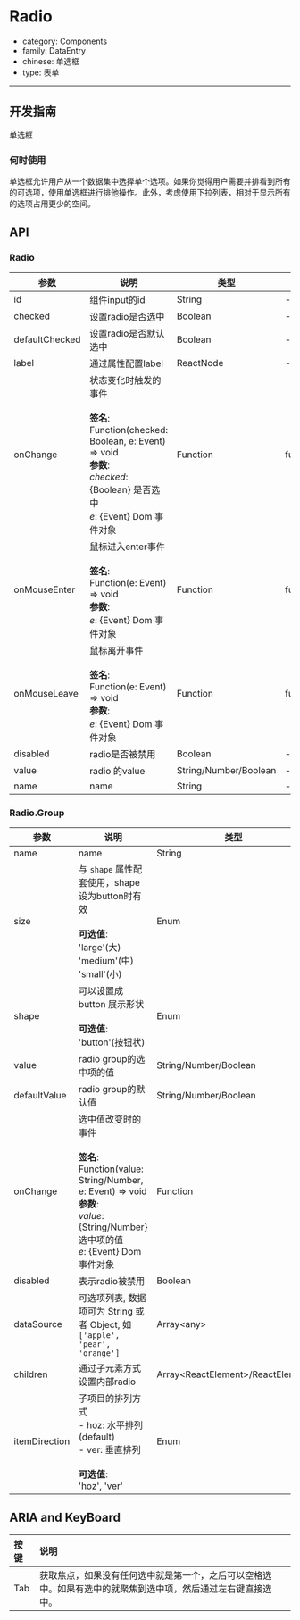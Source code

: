 # Radio

-   category: Components
-   family: DataEntry
-   chinese: 单选框
-   type: 表单

---

## 开发指南

单选框

### 何时使用

单选框允许用户从一个数据集中选择单个选项。如果你觉得用户需要并排看到所有的可选项，使用单选框进行排他操作。此外，考虑使用下拉列表，相对于显示所有的选项占用更少的空间。

## API

### Radio

| 参数             | 说明                                                                                                                                         | 类型                    | 默认值       |
| -------------- | ------------------------------------------------------------------------------------------------------------------------------------------ | --------------------- | --------- |
| id             | 组件input的id                                                                                                                                 | String                | -         |
| checked        | 设置radio是否选中                                                                                                                                | Boolean               | -         |
| defaultChecked | 设置radio是否默认选中                                                                                                                              | Boolean               | -         |
| label          | 通过属性配置label                                                                                                                                | ReactNode             | -         |
| onChange       | 状态变化时触发的事件<br><br>**签名**:<br>Function(checked: Boolean, e: Event) => void<br>**参数**:<br>_checked_: {Boolean} 是否选中<br>_e_: {Event} Dom 事件对象 | Function              | func.noop |
| onMouseEnter   | 鼠标进入enter事件<br><br>**签名**:<br>Function(e: Event) => void<br>**参数**:<br>_e_: {Event} Dom 事件对象                                               | Function              | func.noop |
| onMouseLeave   | 鼠标离开事件<br><br>**签名**:<br>Function(e: Event) => void<br>**参数**:<br>_e_: {Event} Dom 事件对象                                                    | Function              | func.noop |
| disabled       | radio是否被禁用                                                                                                                                 | Boolean               | -         |
| value          | radio 的value                                                                                                                               | String/Number/Boolean | -         |
| name           | name                                                                                                                                       | String                | -         |

### Radio.Group

| 参数            | 说明                                                                                                                                                 | 类型                                  | 默认值       |
| ------------- | -------------------------------------------------------------------------------------------------------------------------------------------------- | ----------------------------------- | --------- |
| name          | name                                                                                                                                               | String                              | -         |
| size          | 与 `shape` 属性配套使用，shape设为button时有效<br><br>**可选值**:<br>'large'(大)<br>'medium'(中)<br>'small'(小)                                                       | Enum                                | 'medium'  |
| shape         | 可以设置成 button 展示形状<br><br>**可选值**:<br>'button'(按钮状)                                                                                                 | Enum                                | -         |
| value         | radio group的选中项的值                                                                                                                                  | String/Number/Boolean               | -         |
| defaultValue  | radio group的默认值                                                                                                                                    | String/Number/Boolean               | -         |
| onChange      | 选中值改变时的事件<br><br>**签名**:<br>Function(value: String/Number, e: Event) => void<br>**参数**:<br>_value_: {String/Number} 选中项的值<br>_e_: {Event} Dom 事件对象 | Function                            | () => { } |
| disabled      | 表示radio被禁用                                                                                                                                         | Boolean                             | -         |
| dataSource    | 可选项列表, 数据项可为 String 或者 Object, 如 `['apple', 'pear', 'orange']`                                                                                     | Array&lt;any>                       | \[]       |
| children      | 通过子元素方式设置内部radio                                                                                                                                   | Array&lt;ReactElement>/ReactElement | -         |
| itemDirection | 子项目的排列方式<br>- hoz: 水平排列 (default)<br>- ver: 垂直排列<br><br>**可选值**:<br>'hoz', 'ver'                                                                   | Enum                                | 'hoz'     |


## ARIA and KeyBoard

| 按键          | 说明                              |
| :---------- | :------------------------------ |
| Tab       | 获取焦点，如果没有任何选中就是第一个，之后可以空格选中。如果有选中的就聚焦到选中项，然后通过左右键直接选中。       |
